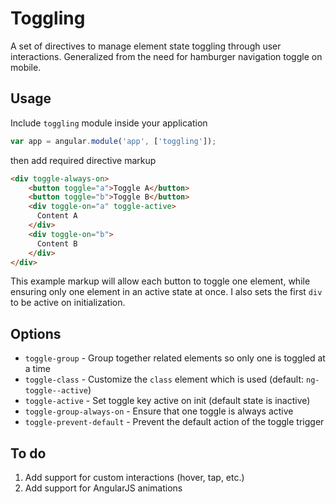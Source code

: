 # Toggling

A set of directives to manage element state toggling through user interactions. Generalized from the need for hamburger navigation toggle on mobile.

## Usage

Include `toggling` module inside your application

```javascript
var app = angular.module('app', ['toggling']);
```

then add required directive markup

```html
<div toggle-always-on>
    <button toggle="a">Toggle A</button>
    <button toggle="b">Toggle B</button>
    <div toggle-on="a" toggle-active>
      Content A
    </div>
    <div toggle-on="b">
      Content B
    </div>
</div>
```

This example markup will allow each button to toggle one element, while ensuring only one element in an active state at once. I also sets the first `div` to be active on initialization.

## Options

- `toggle-group` - Group together related elements so only one is toggled at a time
- `toggle-class` - Customize the `class` element which is used (default: `ng-toggle--active`)
- `toggle-active` - Set toggle key active on init (default state is inactive)
- `toggle-group-always-on` - Ensure that one toggle is always active
- `toggle-prevent-default` - Prevent the default action of the toggle trigger

## To do

1. Add support for custom interactions (hover, tap, etc.)
1. Add support for AngularJS animations
